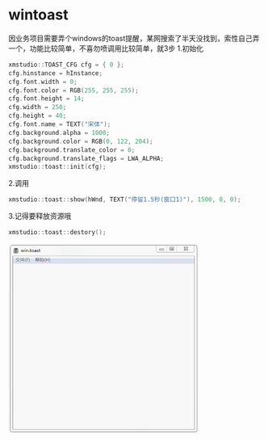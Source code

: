 # wintoast

因业务项目需要弄个windows的toast提醒，某网搜索了半天没找到，索性自己弄一个，功能比较简单，不喜勿喷调用比较简单，就3步
1.初始化
```c++
xmstudio::TOAST_CFG cfg = { 0 };
cfg.hinstance = hInstance;
cfg.font.width = 0;
cfg.font.color = RGB(255, 255, 255);
cfg.font.height = 14;
cfg.width = 250;
cfg.height = 40;
cfg.font.name = TEXT("宋体");
cfg.background.alpha = 1000;
cfg.background.color = RGB(0, 122, 204);
cfg.background.translate_color = 0;
cfg.background.translate_flags = LWA_ALPHA;
xmstudio::toast::init(cfg);
```
2.调用
```c++
xmstudio::toast::show(hWnd, TEXT("停留1.5秒(窗口1)"), 1500, 0, 0);
```
3.记得要释放资源哦
```c++
xmstudio::toast::destory();
```

<img src="https://raw.githubusercontent.com/mengdj/wintoast/master/Release/GIF.gif" width="75%"/>
